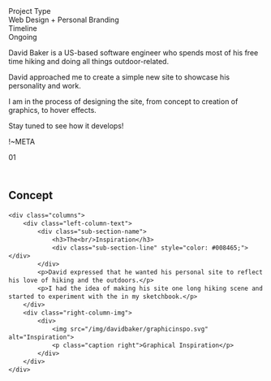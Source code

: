 <!-- ---
layout: project
title: "David M.</br>Baker"
category: Web Design </br> (In Progress)
thumbnail: david_baker.svg
color: 008465
order: 1
hero: "/img/davidbaker/hero.png"

--- -->

<div class="project-metadata grid-x">
  <div class="metadata-object cell grid-x">
    <div class="metadata-title cell small-4">
      Project Type
    </div>
    <div class="metadata-value cell auto">
      Web Design + Personal Branding
    </div>
  </div>
  <div class="metadata-object cell grid-x">
    <div class="metadata-title cell small-4">
      Timeline
    </div>
    <div class="metadata-value cell auto">
      Ongoing
    </div>
  </div>
</div>

<div class="project-intro">
  <p>David Baker is a US-based software engineer who spends most of his free time hiking and doing all things outdoor-related.</p>
  <p>David approached me to create a simple new site to showcase his personality and work.</p>
  <p>I am in the process of designing the site, from concept to creation of graphics, to hover effects.</p>
  <p>Stay tuned to see how it develops!</p>
</div>

!~META

<div class="section">
    <div class="section-header">
        <span class="section-number">01</span>
        <div class="section-name">
              <h2><br/>Concept</h2>
            <div class="section-line" style="color: #008465; background: #008465;"></div>
        </div>
    </div>

    <div class="columns">
        <div class="left-column-text">
            <div class="sub-section-name">
                <h3>The<br/>Inspiration</h3>
                <div class="sub-section-line" style="color: #008465;"></div>
            </div>
            <p>David expressed that he wanted his personal site to reflect his love of hiking and the outdoors.</p>
            <p>I had the idea of making his site one long hiking scene and started to experiment with the in my sketchbook.</p>
        </div>
        <div class="right-column-img">
            <div>
                <img src="/img/davidbaker/graphicinspo.svg" alt="Inspiration">
                <p class="caption right">Graphical Inspiration</p>
            </div>
        </div>
    </div>
